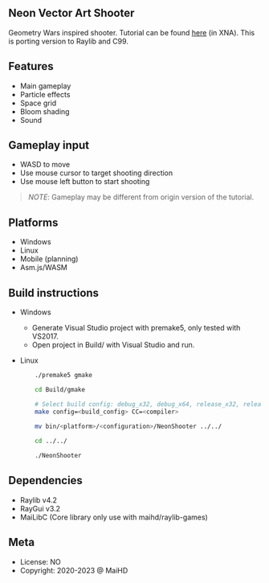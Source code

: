 Neon Vector Art Shooter
-----------------------
Geometry Wars inspired shooter. Tutorial can be found [here](https://gamedevelopment.tutsplus.com/series/cross-platform-vector-shooter-xna--gamedev-10559) (in XNA). This is porting version to Raylib and C99.

Features
--------
- Main gameplay
- Particle effects
- Space grid
- Bloom shading
- Sound

Gameplay input
--------------
- WASD to move
- Use mouse cursor to target shooting direction
- Use mouse left button to start shooting
> *_NOTE_*: Gameplay may be different from origin version of the tutorial.

Platforms
---------
- Windows
- Linux
- Mobile (planning)
- Asm.js/WASM

Build instructions
------------------
- Windows
    - Generate Visual Studio project with premake5, only tested with VS2017.
    - Open project in Build/ with Visual Studio and run.

- Linux
    ```bash
        ./premake5 gmake

        cd Build/gmake

        # Select build config: debug_x32, debug_x64, release_x32, release_x64
        make config=<build_config> CC=<compiler>

        mv bin/<platform>/<configuration>/NeonShooter ../../
        
        cd ../../

        ./NeonShooter
    ```

Dependencies
------------
- Raylib v4.2
- RayGui v3.2
- MaiLibC (Core library only use with maihd/raylib-games)

Meta
----
- License: NO
- Copyright: 2020-2023 @ MaiHD